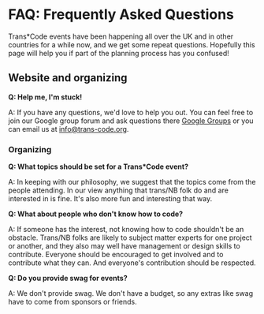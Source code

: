 # FAQ: Frequently Asked Questions

Trans*Code events have been happening all over the UK and in other countries for a while now, and
we get some repeat questions. Hopefully this page will help you if part of the
planning process has you confused!

## Website and organizing

**Q: Help me, I'm stuck!**

A: If you have any questions, we'd love to help you out. You can feel free to join our Google group forum and ask questions there [Google Groups](https://groups.google.com/forum/#!forum/transcode-team) or you can email us at info@trans-code.org.

### Organizing

**Q: What topics should be set for a Trans\*Code event?**

A: In keeping with our philosophy, we suggest that the topics come from the people attending. In our view anything that trans/NB folk do and are interested in is fine. It's also more fun and interesting that way. 

**Q: What about people who don't know how to code?**

A: If someone has the interest, not knowing how to code shouldn't be an obstacle. Trans/NB folks are likely to subject matter experts for one project or another, and they also may well have management or design skills to contribute. Everyone should be encouraged to get involved and to contribute what they can. And everyone's contribution should be respected.

**Q: Do you provide swag for events?**

A: We don't provide swag. We don't have a budget, so any extras like swag have to come from sponsors or friends. 



